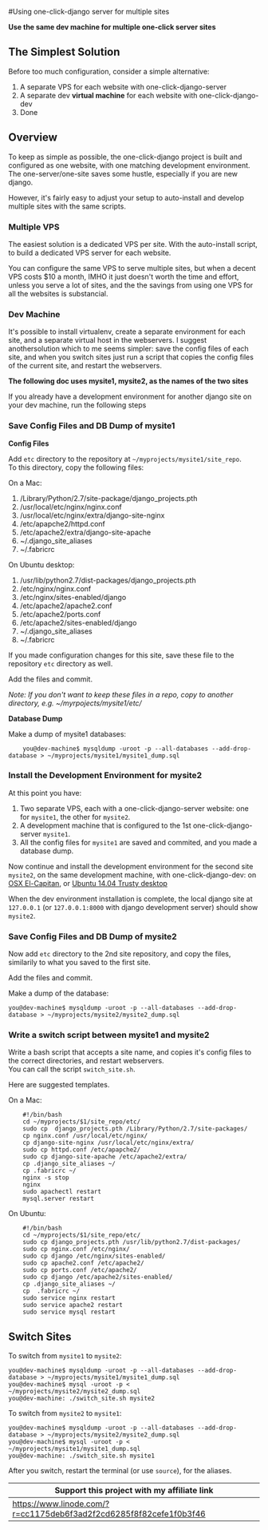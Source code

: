 #Using one-click-django server for multiple sites 

**Use the same dev machine for multiple one-click server sites**

## The Simplest Solution

Before too much configuration, consider a simple alternative:

1. A separate VPS for each website with one-click-django-server
2. A separate dev **virtual machine** for each website with one-click-django-dev
3. Done

## Overview

To keep as simple as possible, the one-click-django project is built and configured as one website, with one matching development environment. The one-server/one-site  saves some hustle, especially if you are new django.

However, it's fairly easy to adjust your setup to auto-install and develop multiple sites with the same scripts.


### Multiple VPS

The easiest solution is a dedicated VPS per site. With the auto-install script, to build a dedicated VPS server for each website. 

You can configure the same VPS to serve multiple sites, but when a decent VPS costs $10 a month, IMHO it just doesn't worth the time and effort, unless you serve a lot of sites, and the the savings from using one VPS for all the websites is substancial.

### Dev Machine
It's possible to install virtualenv, create a separate environment for each site, and a separate virtual host in the webservers. I suggest anothersolution which to me seems simpler: save the config files of each site, and when you switch sites just run a script that copies the config files of the current site, and restart the webservers.



**The following doc uses mysite1, mysite2, as the names of the two sites**


If you already have a development environment for another django site on your dev machine, run the following steps


### Save Config Files and DB Dump of mysite1

**Config Files**

Add `etc` directory to the repository at `~/myprojects/mysite1/site_repo`.   
To this directory, copy the following files:

On a Mac:

1. /Library/Python/2.7/site-package/django_projects.pth
2. /usr/local/etc/nginx/nginx.conf
3. /usr/local/etc/nginx/extra/django-site-nginx
4. /etc/apapche2/httpd.conf
5. /etc/apache2/extra/django-site-apache
6. ~/.django_site_aliases
7. ~/.fabricrc

On Ubuntu desktop:

1. /usr/lib/python2.7/dist-packages/django_projects.pth
2. /etc/nginx/nginx.conf
3. /etc/nginx/sites-enabled/django
4. /etc/apache2/apache2.conf
5. /etc/apache2/ports.conf
6. /etc/apache2/sites-enabled/django
7. ~/.django_site_aliases
8. ~/.fabricrc


If you made configuration changes for this site, save these file to the repository `etc` directory as well.

Add the files and commit.

*Note: If you don't want to keep these files in a repo, copy to another directory, e.g. ~/myrpojects/mysite1/etc/*



**Database Dump**

Make a dump of mysite1 databases:

		you@dev-machine$ mysqldump -uroot -p --all-databases --add-drop-database > ~/myprojects/mysite1/mysite1_dump.sql

### Install the Development Environment for mysite2

At this point you have:
 
1. Two separate VPS, each with a one-click-django-server website: one for `mysite1`, the other for `mysite2`.
2. A development machine that is configured to the 1st one-click-django-server `mysite1`. 
3. All the config files for `mysite1` are saved and commited, and you made a database dump.

Now continue and install the development environment for the second site `mysite2`, on the same development machine, with one-click-django-dev: on [OSX El-Capitan](https://github.com/Aviah/one-click-django-dev-osx-el-capitan), or [Ubuntu 14.04 Trusty desktop](https://github.com/Aviah/one-click-django-dev-ubuntu-14-04-trusty)
   
When the dev environment installation is complete, the local django site at `127.0.0.1` (or `127.0.0.1:8000` with django development server) should show `mysite2`.

### Save Config Files and DB Dump of mysite2

Now add `etc` directory to the 2nd site repository, and copy the files, similarily to what you saved to the first site.

Add the files and commit.

Make a dump of the database:

	you@dev-machine$ mysqldump -uroot -p --all-databases --add-drop-database > ~/myprojects/mysite2/mysite2_dump.sql


### Write a switch script between mysite1 and mysite2

Write a bash script that accepts a site name, and copies it's config files to the correct directories, and restart webservers.    
You can call the script `switch_site.sh`.

Here are suggested templates.

On a Mac:

		#!/bin/bash
		cd ~/myprojects/$1/site_repo/etc/
		sudo cp  django_projects.pth /Library/Python/2.7/site-packages/
		cp nginx.conf /usr/local/etc/nginx/
 		cp django-site-nginx /usr/local/etc/nginx/extra/
 		sudo cp httpd.conf /etc/apapche2/
 		sudo cp django-site-apache /etc/apache2/extra/
 		cp .django_site_aliases ~/
 		cp .fabricrc ~/
 		nginx -s stop
 		nginx
 		sudo apachectl restart
 		mysql.server restart
 		
On Ubuntu:

		#!/bin/bash
		cd ~/myprojects/$1/site_repo/etc/
		sudo cp django_projects.pth /usr/lib/python2.7/dist-packages/
		sudo cp nginx.conf /etc/nginx/
		sudo cp django /etc/nginx/sites-enabled/
		sudo cp apache2.conf /etc/apache2/
		sudo cp ports.conf /etc/apache2/
		sudo cp django /etc/apache2/sites-enabled/
		cp .django_site_aliases ~/
		cp  .fabricrc ~/
		sudo service nginx restart
		sudo service apache2 restart
		sudo service mysql restart


## Switch Sites



To switch from `mysite1` to `mysite2`:

	you@dev-machine$ mysqldump -uroot -p --all-databases --add-drop-database > ~/myprojects/mysite1/mysite1_dump.sql
	you@dev-machine$ mysql -uroot -p < ~/myprojects/mysite2/mysite2_dump.sql
	you@dev-machine: ./switch_site.sh mysite2
		
		
To switch from `mysite2` to `mysite1`:

	you@dev-machine$ mysqldump -uroot -p --all-databases --add-drop-database > ~/myprojects/mysite2/mysite2_dump.sql
	you@dev-machine$ mysql -uroot -p < ~/myprojects/mysite1/mysite1_dump.sql
	you@dev-machine: ./switch_site.sh mysite1
		
		
After you switch, restart the terminal (or use `source`), for the aliases.

Support this project with my affiliate link| 
-------------------------------------------|
https://www.linode.com/?r=cc1175deb6f3ad2f2cd6285f8f82cefe1f0b3f46|








       
 
 



		

 